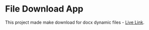 # File Download App

This project made make download for docx dynamic files - [Live Link](https://dainty-parfait-9f6268.netlify.app).